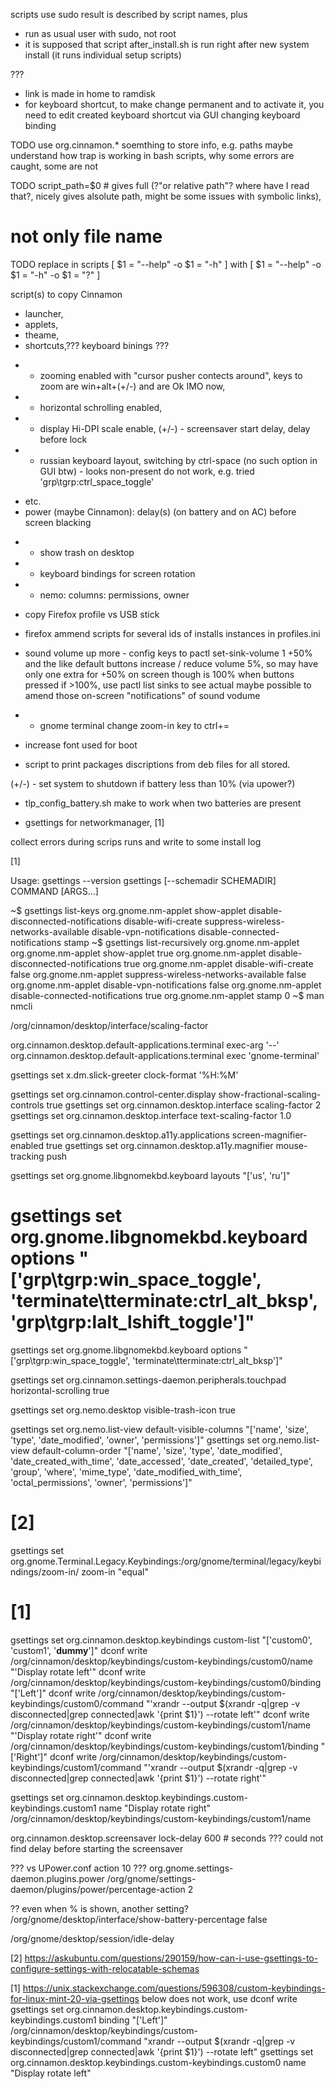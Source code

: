 scripts use sudo
result is described by script names, plus
- run as usual user with sudo, not root
- it is supposed that script after_install.sh is run right after new system install (it runs individual setup scripts)

???
- link is made in home to ramdisk
- for keyboard shortcut, to make change permanent and to activate it, you need to edit created keyboard shortcut via GUI changing keyboard binding 

TODO
use org.cinnamon.* soemthing to store info, e.g. paths
maybe understand how trap is working in bash scripts, why some errors are caught, some are not

TODO
script_path=$0 # gives full (?"or relative path"? where have I read that?, nicely gives alsolute path, might be some issues with symbolic links), 
# not only file name

TODO
replace in scripts 
[ $1 = "--help" -o $1 = "-h" ]
with
[ $1 = "--help" -o $1 = "-h"  -o $1 = "?" ]

script(s) to copy Cinnamon 
- launcher,
- applets, 
- theame, 
- shortcuts,??? keyboard binings ???
+ - zooming enabled with "cursor pusher contects around", keys to zoom are win+alt+(+/-) and are Ok IMO now,
+ - horizontal schrolling enabled,
+ - display Hi-DPI scale enable,
(+/-) - screensaver start delay, delay before lock
+ - russian keyboard layout, switching by ctrl-space (no such option in GUI btw) - looks non-present do not work, e.g. tried 'grp\tgrp:ctrl_space_toggle'
- etc.
- power (maybe Cinnamon): delay(s) (on battery and on AC) before screen blacking
+ - show trash on desktop
+ - keyboard bindings for screen rotation

+ - nemo: columns: permissions, owner

- copy Firefox profile vs USB stick
- firefox ammend scripts for several ids of installs instances in profiles.ini

- sound volume up more - config keys to pactl set-sink-volume 1 +50% and the like
default buttons increase / reduce volume 5%, so may have only one extra for +50%
on screen though is 100% when buttons pressed if >100%, use pactl list sinks to see actual
maybe possible to amend those on-screen "notifications" of sound vodume 

+ - gnome terminal change zoom-in key to ctrl+=

- increase font used for boot

- script to print packages discriptions from deb files for all stored.

(+/-) - set system to shutdown if battery less than 10% (via upower?)

- tlp_config_battery.sh make to work when two batteries are present

- gsettings for networkmanager, [1]

collect errors during scrips runs and write to some install log


[1]

Usage:
  gsettings --version
  gsettings [--schemadir SCHEMADIR] COMMAND [ARGS…]


~$ gsettings list-keys org.gnome.nm-applet
show-applet
disable-disconnected-notifications
disable-wifi-create
suppress-wireless-networks-available
disable-vpn-notifications
disable-connected-notifications
stamp
~$ gsettings list-recursively org.gnome.nm-applet
org.gnome.nm-applet show-applet true
org.gnome.nm-applet disable-disconnected-notifications true
org.gnome.nm-applet disable-wifi-create false
org.gnome.nm-applet suppress-wireless-networks-available false
org.gnome.nm-applet disable-vpn-notifications false
org.gnome.nm-applet disable-connected-notifications true
org.gnome.nm-applet stamp 0
~$ man nmcli

/org/cinnamon/desktop/interface/scaling-factor

org.cinnamon.desktop.default-applications.terminal exec-arg '--'
org.cinnamon.desktop.default-applications.terminal exec 'gnome-terminal'

gsettings set x.dm.slick-greeter clock-format '%H:%M'

gsettings set org.cinnamon.control-center.display show-fractional-scaling-controls true
gsettings set org.cinnamon.desktop.interface scaling-factor 2
gsettings set org.cinnamon.desktop.interface text-scaling-factor 1.0

gsettings set org.cinnamon.desktop.a11y.applications screen-magnifier-enabled true
gsettings set org.cinnamon.desktop.a11y.magnifier mouse-tracking push

gsettings set org.gnome.libgnomekbd.keyboard layouts "['us', 'ru']"
# gsettings set org.gnome.libgnomekbd.keyboard options "['grp\tgrp:win_space_toggle', 'terminate\tterminate:ctrl_alt_bksp', 'grp\tgrp:lalt_lshift_toggle']"
gsettings set org.gnome.libgnomekbd.keyboard options "['grp\tgrp:win_space_toggle', 'terminate\tterminate:ctrl_alt_bksp']"

gsettings set org.cinnamon.settings-daemon.peripherals.touchpad horizontal-scrolling true

gsettings set org.nemo.desktop visible-trash-icon true

gsettings set org.nemo.list-view default-visible-columns "['name', 'size', 'type', 'date_modified', 'owner', 'permissions']"
gsettings set org.nemo.list-view default-column-order "['name', 'size', 'type', 'date_modified', 'date_created_with_time', 'date_accessed', 'date_created', 'detailed_type', 'group', 'where', 'mime_type', 'date_modified_with_time', 'octal_permissions', 'owner', 'permissions']"

# [2]
gsettings set org.gnome.Terminal.Legacy.Keybindings:/org/gnome/terminal/legacy/keybindings/zoom-in/ zoom-in "<Ctrl>equal"

# [1]
gsettings set  org.cinnamon.desktop.keybindings custom-list "['custom0', 'custom1', '__dummy__']"
dconf write /org/cinnamon/desktop/keybindings/custom-keybindings/custom0/name "'Display rotate left'"
dconf write /org/cinnamon/desktop/keybindings/custom-keybindings/custom0/binding "['<Alt>Left']"
dconf write /org/cinnamon/desktop/keybindings/custom-keybindings/custom0/command "'xrandr --output $(xrandr -q|grep -v disconnected|grep connected|awk '{print $1}') --rotate left'"
dconf write /org/cinnamon/desktop/keybindings/custom-keybindings/custom1/name "'Display rotate right'"
dconf write /org/cinnamon/desktop/keybindings/custom-keybindings/custom1/binding "['<Alt>Right']"
dconf write /org/cinnamon/desktop/keybindings/custom-keybindings/custom1/command "'xrandr --output $(xrandr -q|grep -v disconnected|grep connected|awk '{print $1}') --rotate right'"


gsettings set org.cinnamon.desktop.keybindings.custom-keybindings.custom1 name "Display rotate right"
/org/cinnamon/desktop/keybindings/custom-keybindings/custom1/name

org.cinnamon.desktop.screensaver lock-delay 600 # seconds
??? could not find delay before starting the screensaver

??? vs UPower.conf action 10 ???
org.gnome.settings-daemon.plugins.power
/org/gnome/settings-daemon/plugins/power/percentage-action 2

?? even when % is shown, another setting?
/org/gnome/desktop/interface/show-battery-percentage
false

/org/gnome/desktop/session/idle-delay

[2] https://askubuntu.com/questions/290159/how-can-i-use-gsettings-to-configure-settings-with-relocatable-schemas

[1]
https://unix.stackexchange.com/questions/596308/custom-keybindings-for-linux-mint-20-via-gsettings
below does not work, use dconf write
gsettings set org.cinnamon.desktop.keybindings.custom-keybindings.custom1 binding "['<Alt>Left']"
/org/cinnamon/desktop/keybindings/custom-keybindings/custom1/command "xrandr --output $(xrandr -q|grep -v disconnected|grep connected|awk '{print $1}') --rotate left"
gsettings set org.cinnamon.desktop.keybindings.custom-keybindings.custom0 name "Display rotate left"


